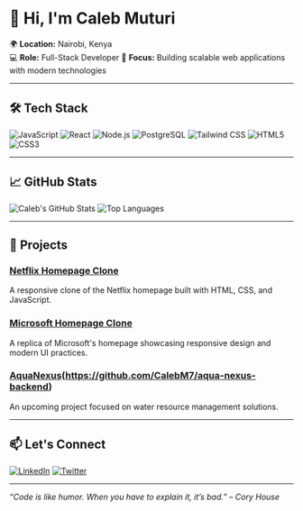 # 👋 Hi, I'm Caleb Muturi

🌍 **Location:** Nairobi, Kenya  
💻 **Role:** Full-Stack Developer 
🎯 **Focus:** Building scalable web applications with modern technologies

---

## 🛠️ Tech Stack

![JavaScript](https://img.shields.io/badge/-JavaScript-F7DF1E?logo=javascript&logoColor=black)
![React](https://img.shields.io/badge/-React-61DAFB?logo=react&logoColor=white)
![Node.js](https://img.shields.io/badge/-Node.js-339933?logo=node.js&logoColor=white)
![PostgreSQL](https://img.shields.io/badge/-PostgreSQL-336791?logo=postgresql&logoColor=white)
![Tailwind CSS](https://img.shields.io/badge/-Tailwind_CSS-38B2AC?logo=tailwind-css&logoColor=white)
![HTML5](https://img.shields.io/badge/-HTML5-E34F26?logo=html5&logoColor=white)
![CSS3](https://img.shields.io/badge/-CSS3-1572B6?logo=css3&logoColor=white)

---

## 📈 GitHub Stats

![Caleb's GitHub Stats](https://github-readme-stats.vercel.app/api?username=CalebM7&show_icons=true&theme=radical)
![Top Languages](https://github-readme-stats.vercel.app/api/top-langs/?username=CalebM7&layout=compact&theme=radical)

---

## 🚀 Projects

### [Netflix Homepage Clone](https://github.com/CalebM7/Netflix-Homepage-project)
A responsive clone of the Netflix homepage built with HTML, CSS, and JavaScript.

### [Microsoft Homepage Clone](https://github.com/CalebM7/Microsoft-HomePage-project)
A replica of Microsoft's homepage showcasing responsive design and modern UI practices.

### [AquaNexus](https://github.com/CalebM7/aqua-nexus-frontend)(https://github.com/CalebM7/aqua-nexus-backend)
An upcoming project focused on water resource management solutions.

---

## 📫 Let's Connect

[![LinkedIn](https://img.shields.io/badge/-LinkedIn-0077B5?logo=linkedin&logoColor=white)](https://www.linkedin.com/in/caleb-muturi-0160b520a/)
[![Twitter](https://img.shields.io/badge/-Twitter-1DA1F2?logo=twitter&logoColor=white)](https://twitter.com/caleb54924)

---

*“Code is like humor. When you have to explain it, it’s bad.” – Cory House*
